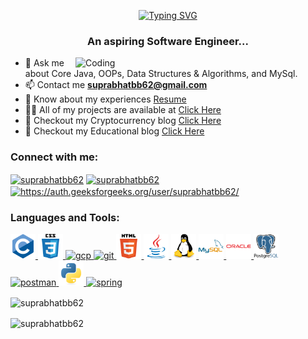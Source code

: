 <div style="text-align:center;">

[![Typing SVG](https://readme-typing-svg.demolab.com?font=Fira+Code&size=25&pause=100&color=F7D610&center=true&vCenter=true&random=false&width=435&lines=Hello+there+!+%F0%9F%98%8A;This+is+Supra...;Nice+to+meet+you+%F0%9F%98%8A)](https://git.io/typing-svg)

</div>

<h3 align="center">An aspiring Software Engineer...</h3>
<img align="right" alt="Coding" width="400" src="https://i.pinimg.com/originals/e8/f4/53/e8f453469a3ec97ecd354df465d73913.gif">

- 💬 Ask me about Core Java, OOPs, Data Structures & Algorithms, and MySql.
- 📫 Contact me **suprabhatbb62@gmail.com**
- 📄 Know about my experiences <a href="https://drive.google.com/file/d/1rqPgYCP7SXKaztGfq70f3y0N5QNPRJMa/view?usp=sharing" target="_blank"> Resume </a>
- 👨‍💻 All of my projects are available at <a href="https://github.com/Suprabhatbb62/" target="_blank"> Click Here </a>
- 📝 Checkout my Cryptocurrency blog <a href="https://finance-123com.blogspot.com/" target="_blank"> Click Here </a>
- 📝 Checkout my Educational blog <a href="https://mcasnu.blogspot.com/" target="_blank"> Click Here </a>



<h3 align="left">Connect with me:</h3>
<p align="left">
<a href="https://linkedin.com/in/suprabhatbb62" target="blank"><img align="center" src="https://raw.githubusercontent.com/rahuldkjain/github-profile-readme-generator/master/src/images/icons/Social/linked-in-alt.svg" alt="suprabhatbb62" height="30" width="40" /></a>
<a href="https://www.leetcode.com/suprabhatbb62" target="blank"><img align="center" src="https://raw.githubusercontent.com/rahuldkjain/github-profile-readme-generator/master/src/images/icons/Social/leet-code.svg" alt="suprabhatbb62" height="30" width="40" /></a>
<a href="https://auth.geeksforgeeks.org/user/https://auth.geeksforgeeks.org/user/suprabhatbb62/" target="blank"><img align="center" src="https://raw.githubusercontent.com/rahuldkjain/github-profile-readme-generator/master/src/images/icons/Social/geeks-for-geeks.svg" alt="https://auth.geeksforgeeks.org/user/suprabhatbb62/" height="30" width="40" /></a>
</p>

<h3 align="left">Languages and Tools:</h3>
<p align="left"> <a href="https://www.cprogramming.com/" target="_blank" rel="noreferrer"> <img src="https://raw.githubusercontent.com/devicons/devicon/master/icons/c/c-original.svg" alt="c" width="40" height="40"/> </a> <a href="https://www.w3schools.com/css/" target="_blank" rel="noreferrer"> <img src="https://raw.githubusercontent.com/devicons/devicon/master/icons/css3/css3-original-wordmark.svg" alt="css3" width="40" height="40"/> </a> <a href="https://cloud.google.com" target="_blank" rel="noreferrer"> <img src="https://www.vectorlogo.zone/logos/google_cloud/google_cloud-icon.svg" alt="gcp" width="40" height="40"/> </a> <a href="https://git-scm.com/" target="_blank" rel="noreferrer"> <img src="https://www.vectorlogo.zone/logos/git-scm/git-scm-icon.svg" alt="git" width="40" height="40"/> </a> <a href="https://www.w3.org/html/" target="_blank" rel="noreferrer"> <img src="https://raw.githubusercontent.com/devicons/devicon/master/icons/html5/html5-original-wordmark.svg" alt="html5" width="40" height="40"/> </a> <a href="https://www.java.com" target="_blank" rel="noreferrer"> <img src="https://raw.githubusercontent.com/devicons/devicon/master/icons/java/java-original.svg" alt="java" width="40" height="40"/> </a> <a href="https://www.linux.org/" target="_blank" rel="noreferrer"> <img src="https://raw.githubusercontent.com/devicons/devicon/master/icons/linux/linux-original.svg" alt="linux" width="40" height="40"/> </a> <a href="https://www.mysql.com/" target="_blank" rel="noreferrer"> <img src="https://raw.githubusercontent.com/devicons/devicon/master/icons/mysql/mysql-original-wordmark.svg" alt="mysql" width="40" height="40"/> </a> <a href="https://www.oracle.com/" target="_blank" rel="noreferrer"> <img src="https://raw.githubusercontent.com/devicons/devicon/master/icons/oracle/oracle-original.svg" alt="oracle" width="40" height="40"/> </a> <a href="https://www.postgresql.org" target="_blank" rel="noreferrer"> <img src="https://raw.githubusercontent.com/devicons/devicon/master/icons/postgresql/postgresql-original-wordmark.svg" alt="postgresql" width="40" height="40"/> </a> <a href="https://postman.com" target="_blank" rel="noreferrer"> <img src="https://www.vectorlogo.zone/logos/getpostman/getpostman-icon.svg" alt="postman" width="40" height="40"/> </a> <a href="https://www.python.org" target="_blank" rel="noreferrer"> <img src="https://raw.githubusercontent.com/devicons/devicon/master/icons/python/python-original.svg" alt="python" width="40" height="40"/> </a> <a href="https://spring.io/" target="_blank" rel="noreferrer"> <img src="https://www.vectorlogo.zone/logos/springio/springio-icon.svg" alt="spring" width="40" height="40"/> </a> </p>

<p><img align="center" src="https://github-readme-stats.vercel.app/api/top-langs?username=suprabhatbb62&show_icons=true&locale=en&layout=compact" alt="suprabhatbb62" /></p>

<p><img align="center" src="https://github-readme-streak-stats.herokuapp.com/?user=suprabhatbb62&" alt="suprabhatbb62" /></p>
